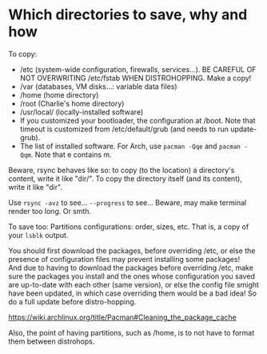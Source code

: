# Which directories to save, why and how

To copy:

- /etc (system-wide configuration, firewalls, services...). BE CAREFUL OF NOT OVERWRITING /etc/fstab WHEN DISTROHOPPING. Make a copy!
- /var (databases, VM disks...: variable data files)
- /home (home directory)
- /root (Charlie's home directory)
- /usr/local/ (locally-installed software)
- If you customized your bootloader, the configuration at /boot. Note that timeout is customized from /etc/default/grub (and needs to run update-grub).
- The list of installed software. For Arch, use `pacman -Qqe` and `pacman -Qqm`. Note that e contains m.

Beware, rsync behaves like so: to copy (to the location) a directory's content, write it like "dir/". To copy the directory itself (and its content), write it like "dir".

Use `rsync -avz` to see... `--progress` to see... Beware, may make terminal render too long. Or smth.

To save too: Partitions configurations: order, sizes, etc. That is, a copy of your `lsblk` output.

You should first download the packages, before overriding /etc, or else the presence of configuration files may prevent installing some packages!  
And due to having to download the packages before overriding /etc, make sure the packages you install and the ones whose configuration you saved are up-to-date with each other (same version), or else the config file smight have been updated, in which case overriding them would be a bad idea! So do a full update before distro-hopping.

https://wiki.archlinux.org/title/Pacman#Cleaning_the_package_cache

Also, the point of having partitions, such as /home, is to not have to format them between distrohops.

